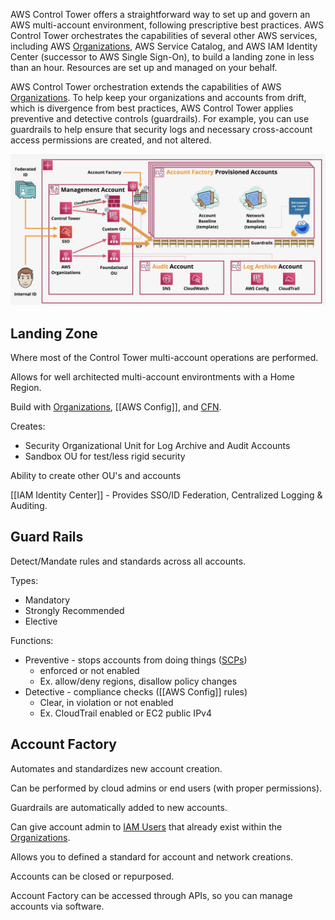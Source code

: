 AWS Control Tower offers a straightforward way to set up and govern an AWS multi-account environment, following prescriptive best practices. AWS Control Tower orchestrates the capabilities of several other AWS services, including AWS [Organizations](Organizations.md), AWS Service Catalog, and AWS IAM Identity Center (successor to AWS Single Sign-On), to build a landing zone in less than an hour. Resources are set up and managed on your behalf.

AWS Control Tower orchestration extends the capabilities of AWS [Organizations](Organizations.md). To help keep your organizations and accounts from drift, which is divergence from best practices, AWS Control Tower applies preventive and detective controls (guardrails).
For example, you can use guardrails to help ensure that security logs and necessary cross-account access permissions are created, and not altered.

![Pasted image 20250209134108.png](_atts/Pasted%20image%2020250209134108.png)
## Landing Zone
Where most of the Control Tower multi-account operations are performed.

Allows for well architected multi-account environtments with a Home Region.

Build with [Organizations](Organizations.md), [[AWS Config]], and [CFN](../../Compute/CFN/CFN.md).

Creates:
- Security Organizational Unit for Log Archive and Audit Accounts
- Sandbox OU for test/less rigid security

Ability to create other OU's and accounts

[[IAM Identity Center]] - Provides SSO/ID Federation, Centralized Logging & Auditing.

## Guard Rails
Detect/Mandate rules and standards across all accounts.

Types:
- Mandatory
- Strongly Recommended
- Elective

Functions:
- Preventive - stops accounts from doing things ([SCPs](SCPs.md))
	- enforced or not enabled
	- Ex. allow/deny regions, disallow policy changes
- Detective - compliance checks ([[AWS Config]] rules)
	- Clear, in violation or not enabled
	- Ex. CloudTrail enabled or EC2 public IPv4

## Account Factory
Automates and standardizes new account creation.

Can be performed by cloud admins or end users (with proper permissions).

Guardrails are automatically added to new accounts.

Can give account admin to [IAM Users](IAM%20Users.md) that already exist within the [Organizations](Organizations.md).

Allows you to defined a standard for account and network creations.

Accounts can be closed or repurposed.

Account Factory can be accessed through APIs, so you can manage accounts via software.

